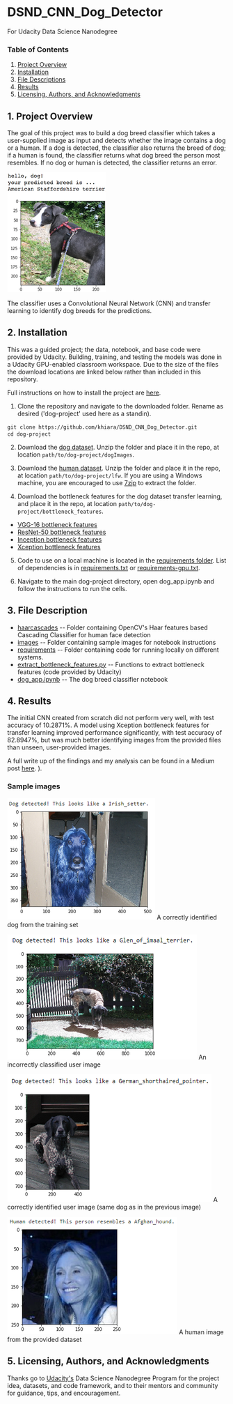 # DSND_CNN_Dog_Detector
For Udacity Data Science Nanodegree

[//]: # (Image References)

[image1]: ./images/sample_dog_output.png "Sample Output"
[image2]: ./images/success_dog.PNG "Correct id"
[image3]: ./images/fail_dog.PNG "Incorrect id"
[image4]: ./images/success_dog2.PNG "Correct id"
[image5]: ./images/Afghan_Faye.PNG "Human"


### Table of Contents
  1. [Project Overview](#1--project-overview)
  2. [Installation](#2--installation)
  3. [File Descriptions](#3--file-descriptions)
  4. [Results](#4--results)
  5. [Licensing, Authors, and Acknowledgments](#5--licensing-authors-and-acknowledgments)

## 1. Project Overview
The goal of this project was to build a dog breed classifier which takes a user-supplied image as input and detects whether the image contains a dog or a human. If a dog is detected, the classifier also returns the breed of dog; if a human is found, the classifier returns what dog breed the person most resembles. If no dog or human is detected, the classifier returns an error.

![Sample Output][image1]

The classifier uses a Convolutional Neural Network (CNN) and transfer learning to identify dog breeds for the predictions. 

## 2. Installation
This was a guided project; the data, notebook, and base code were provided by Udacity. Building, training, and testing the models was done in a Udacity GPU-enabled classroom workspace. Due to the size of the files the download locations are linked below rather than included in this repository.  

Full instructions on how to install the project are [here](https://github.com/udacity/dog-project/blob/master/README.md).

1. Clone the repository and navigate to the downloaded folder. Rename as desired ('dog-project' used here as a standin).
```	
git clone https://github.com/khiara/DSND_CNN_Dog_Detector.git
cd dog-project
```
2. Download the [dog dataset](https://s3-us-west-1.amazonaws.com/udacity-aind/dog-project/dogImages.zip).  Unzip the folder and place it in the repo, at location `path/to/dog-project/dogImages`. 

3. Download the [human dataset](https://s3-us-west-1.amazonaws.com/udacity-aind/dog-project/lfw.zip).  Unzip the folder and place it in the repo, at location `path/to/dog-project/lfw`.  If you are using a Windows machine, you are encouraged to use [7zip](http://www.7-zip.org/) to extract the folder. 

4. Download the bottleneck features for the dog dataset transfer learning, and place it in the repo, at location `path/to/dog-project/bottleneck_features`.
* [VGG-16 bottleneck features](https://s3-us-west-1.amazonaws.com/udacity-aind/dog-project/DogVGG16Data.npz)  
* [ResNet-50 bottleneck features](https://s3-us-west-1.amazonaws.com/udacity-aind/dog-project/DogResnet50Data.npz)
* [Inception bottleneck features](https://s3-us-west-1.amazonaws.com/udacity-aind/dog-project/DogInceptionV3Data.npz)
* [Xception bottleneck features](https://s3-us-west-1.amazonaws.com/udacity-aind/dog-project/DogXceptionData.npz)

5. Code to use on a local machine is located in the [requirements folder](https://github.com/khiara/DSND_CNN_Dog_Detector/tree/main/requirements). List of dependencies is in [requirements.txt](https://github.com/khiara/DSND_CNN_Dog_Detector/blob/main/requirements/requirements.txt) or [requirements-gpu.txt](https://github.com/khiara/DSND_CNN_Dog_Detector/blob/main/requirements/requirements-gpu.txt).

6. Navigate to the main dog-project directory, open dog_app.ipynb and follow the instructions to run the cells.


## 3. File Description

* [haarcascades](https://github.com/khiara/DSND_CNN_Dog_Detector/tree/main/haarcascades) -- Folder containing OpenCV's Haar features based Cascading Classifier for human face detection
* [images](https://github.com/khiara/DSND_CNN_Dog_Detector/tree/main/images) -- Folder containing sample images for notebook instructions
* [requirements](https://github.com/khiara/DSND_CNN_Dog_Detector/tree/main/requirements) -- Folder containing code for running locally on different systems.
* [extract_bottleneck_features.py](https://github.com/khiara/DSND_CNN_Dog_Detector/blob/main/extract_bottleneck_features.py) -- Functions to extract bottleneck features (code provided by Udacity)
* [dog_app.ipynb](https://github.com/khiara/DSND_CNN_Dog_Detector/blob/main/dog_app.ipynb) -- The dog breed classifier notebook


## 4. Results
The initial CNN created from scratch did not perform very well, with test accuracy of 10.2871%. A model using Xception bottleneck features for transfer learning improved performance significantly, with test accuracy of 82.8947%, but was much better identifying images from the provided files than unseen, user-provided images.

A full write up of the findings and my analysis can be found in a Medium post [here](https://medium.com/@k.chinn/identifying-dog-breeds-from-photos-using-cnns-and-transfer-learning-beee3ec065d8).           ).

### Sample images

![Correct id][image2]     A correctly identified dog from the training set  

![Incorrect id][image3]    An incorrectly classified user image

![Correct id][image4]     A correctly identified user image (same dog as in the previous image)

![Human][image5]    A human image from the provided dataset



## 5. Licensing, Authors, and Acknowledgments
Thanks go to [Udacity's](https://Udacity.com) Data Science Nanodegree Program for the project idea, datasets, and code framework, and to their mentors and community for guidance, tips, and encouragement. 
